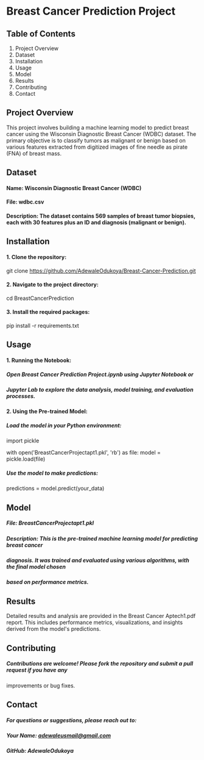 # Breast Cancer Prediction Project
## Table of Contents
1. Project Overview
2. Dataset
3. Installation
4. Usage
5. Model
6. Results
7. Contributing
8. Contact

## Project Overview
This project involves building a machine learning model to predict breast cancer using the Wisconsin Diagnostic Breast Cancer (WDBC) dataset. The primary objective is to classify tumors as malignant or benign based on various features extracted from digitized images of fine needle as
pirate (FNA) of breast mass.
## Dataset
#### Name: Wisconsin Diagnostic Breast Cancer (WDBC)
#### File: wdbc.csv
#### Description: The dataset contains 569 samples of breast tumor biopsies, each with 30 features plus an ID and diagnosis (malignant or benign).
## Installation
#### 1. Clone the repository:
git clone https://github.com/AdewaleOdukoya/Breast-Cancer-Prediction.git
#### 2. Navigate to the project directory:
cd BreastCancerPrediction
#### 3. Install the required packages:
pip install -r requirements.txt
## Usage
#### 1. Running the Notebook:
##### Open Breast Cancer Prediction Project.ipynb using Jupyter Notebook or 
##### Jupyter Lab to explore the data analysis, model training, and evaluation processes.
#### 2. Using the Pre-trained Model:
##### Load the model in your Python environment:
import pickle

with open('BreastCancerProjectapt1.pkl', 'rb') as file:
    model = pickle.load(file)
##### Use the model to make predictions:
predictions = model.predict(your_data)
## Model
##### File: BreastCancerProjectapt1.pkl
##### Description: This is the pre-trained machine learning model for predicting breast cancer 
##### diagnosis. It was trained and evaluated using various algorithms, with the final model chosen 
##### based on performance metrics.
## Results
Detailed results and analysis are provided in the Breast Cancer Aptech1.pdf report. 
This includes performance metrics, visualizations, and insights derived from the model's 
predictions.
## Contributing
##### Contributions are welcome! Please fork the repository and submit a pull request if you have any 
improvements or bug fixes.
## Contact
##### For questions or suggestions, please reach out to:

##### Your Name: adewaleusmail@gmail.com
##### GitHub: AdewaleOdukoya

